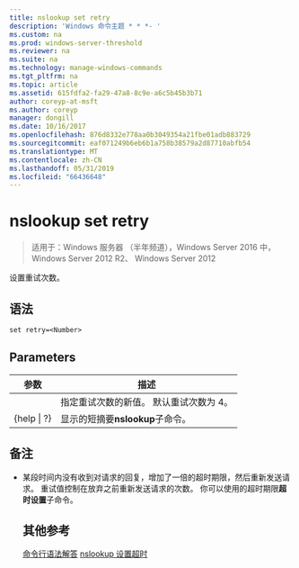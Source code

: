 ```yaml
---
title: nslookup set retry
description: 'Windows 命令主题 * * *- '
ms.custom: na
ms.prod: windows-server-threshold
ms.reviewer: na
ms.suite: na
ms.technology: manage-windows-commands
ms.tgt_pltfrm: na
ms.topic: article
ms.assetid: 615fdfa2-fa29-47a8-8c9e-a6c5b45b3b71
author: coreyp-at-msft
ms.author: coreyp
manager: dongill
ms.date: 10/16/2017
ms.openlocfilehash: 876d8332e778aa0b3049354a21fbe01adb883729
ms.sourcegitcommit: eaf071249b6eb6b1a758b38579a2d87710abfb54
ms.translationtype: MT
ms.contentlocale: zh-CN
ms.lasthandoff: 05/31/2019
ms.locfileid: "66436648"
---
```

# <a name="nslookup-set-retry"></a>nslookup set retry

>适用于：Windows 服务器 （半年频道），Windows Server 2016 中，Windows Server 2012 R2、 Windows Server 2012

设置重试次数。
## <a name="syntax"></a>语法
```
set retry=<Number>
```
## <a name="parameters"></a>Parameters

|    参数    |                                      描述                                       |
|-----------------|----------------------------------------------------------------------------------------|
|    <Number>     | 指定重试次数的新值。 默认重试次数为 4。 |
| {help &#124; ?} |                 显示的短摘要**nslookup**子命令。                  |

## <a name="remarks"></a>备注
- 某段时间内没有收到对请求的回复，增加了一倍的超时期限，然后重新发送请求。 重试值控制在放弃之前重新发送请求的次数。 你可以使用的超时期限**超时设置**子命令。
  ## <a name="additional-references"></a>其他参考
  [命令行语法解答](command-line-syntax-key.md)
  [nslookup 设置超时](nslookup-set-timeout.md)
